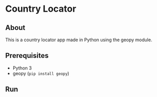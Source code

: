 # Country Locator

## About

This is a country locator app made in Python using the geopy module.

## Prerequisites

- Python 3
- geopy (`pip install geopy`)

## Run
